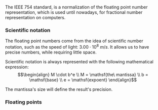The IEEE 754 standard, is a normalization of the floating point number representation, which is used until nowadays, for fractional number representation on computers.

### Scientific notation
The floating point numbers come from the idea of scientific number notation, such as the speed of light: $3.00 \cdot 10^8\ m/s$. 
It allows us to have precise numbers, while requiring little space.

Scientific notation is always represented with the following mathematical expression: 
$$\begin{align}
M \cdot b^e
\\ M = \mathsf{the\ mantissa}
\\ b = \mathsf{base}
\\ e = \mathsf{expoent}
\end{align}$$ 

The mantissa's size will define the result's precision. 

### Floating points